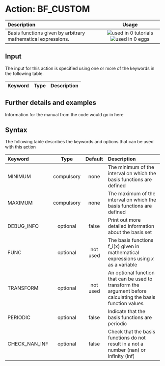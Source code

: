 # Action: BF_CUSTOM

| Description    | Usage |
|:--------|:--------:|
| Basis functions given by arbitrary mathematical expressions. | ![used in 0 tutorials](https://img.shields.io/badge/tutorials-0-red.svg)![used in 0 eggs](https://img.shields.io/badge/nest-0-red.svg) | 

## Input

The input for this action is specified using one or more of the keywords in the following table.

| Keyword |  Type | Description |
|:--------|:------:|:-----------|


## Further details and examples 
Information for the manual from the code would go in here 
## Syntax 
The following table describes the keywords and options that can be used with this action 

| Keyword | Type | Default | Description |
|:-------|:----:|:-------:|:-----------|
| MINIMUM | compulsory | none | The minimum of the interval on which the basis functions are defined |
| MAXIMUM | compulsory | none | The maximum of the interval on which the basis functions are defined |
| DEBUG_INFO | optional | false |  Print out more detailed information about the basis set |
| FUNC | optional | not used | The basis functions f_i(x) given in mathematical expressions using _x_ as a variable |
| TRANSFORM | optional | not used | An optional function that can be used to transform the argument before calculating the basis function values |
| PERIODIC | optional | false |  Indicate that the basis functions are periodic |
| CHECK_NAN_INF | optional | false |  Check that the basis functions do not result in a not a number (nan) or infinity (inf) |
